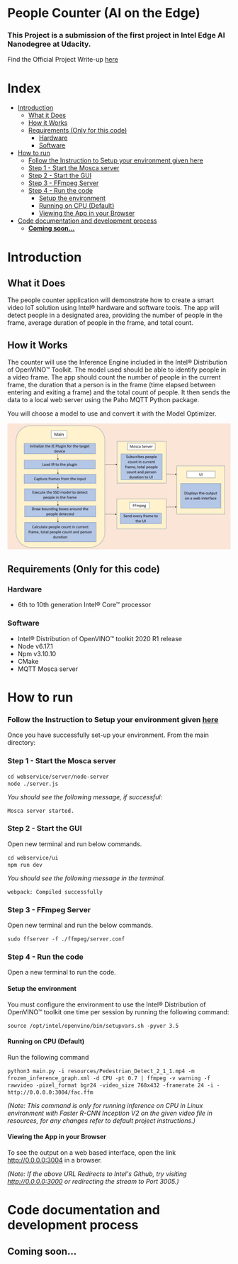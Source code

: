 # People Counter (AI on the Edge)<!-- omit in toc -->

### This Project is a submission of the first project in **Intel Edge AI Nanodegree** at Udacity.<!-- omit in toc -->

Find the Official Project Write-up [here](Writeup.md)

# Index<!-- omit in toc -->

- [Introduction](#introduction)
  - [What it Does](#what-it-does)
  - [How it Works](#how-it-works)
  - [Requirements (Only for this code)](#requirements-only-for-this-code)
    - [Hardware](#hardware)
    - [Software](#software)
- [How to run](#how-to-run)
    - [Follow the Instruction to Setup your environment given here](#follow-the-instruction-to-setup-your-environment-given-here)
    - [Step 1 - Start the Mosca server](#step-1---start-the-mosca-server)
    - [Step 2 - Start the GUI](#step-2---start-the-gui)
    - [Step 3 - FFmpeg Server](#step-3---ffmpeg-server)
    - [Step 4 - Run the code](#step-4---run-the-code)
      - [Setup the environment](#setup-the-environment)
      - [Running on CPU (Default)](#running-on-cpu-default)
      - [Viewing the App in your Browser](#viewing-the-app-in-your-browser)
- [Code documentation and development process](#code-documentation-and-development-process)
  - [**Coming soon...**](#coming-soon)

# Introduction

## What it Does

The people counter application will demonstrate how to create a smart video IoT solution using Intel® hardware and software tools. The app will detect people in a designated area, providing the number of people in the frame, average duration of people in the frame, and total count.

## How it Works

The counter will use the Inference Engine included in the Intel® Distribution of OpenVINO™ Toolkit. The model used should be able to identify people in a video frame. The app should count the number of people in the current frame, the duration that a person is in the frame (time elapsed between entering and exiting a frame) and the total count of people. It then sends the data to a local web server using the Paho MQTT Python package.

You will choose a model to use and convert it with the Model Optimizer.

![architectural diagram](./images/arch_diagram.png)

## Requirements (Only for this code)

### Hardware

* 6th to 10th generation Intel® Core™ processor

### Software

*   Intel® Distribution of OpenVINO™ toolkit 2020 R1 release
*   Node v6.17.1
*   Npm v3.10.10
*   CMake
*   MQTT Mosca server

# How to run

### Follow the Instruction to Setup your environment given [here](Project_Default_Instructions.md/#Setup)
Once you have successfully set-up your environment. From the main directory:

### Step 1 - Start the Mosca server

```
cd webservice/server/node-server
node ./server.js
```

*You should see the following message, if successful:*
```
Mosca server started.
```

### Step 2 - Start the GUI

Open new terminal and run below commands.
```
cd webservice/ui
npm run dev
```

*You should see the following message in the terminal.*
```
webpack: Compiled successfully
```

### Step 3 - FFmpeg Server

Open new terminal and run the below commands.
```
sudo ffserver -f ./ffmpeg/server.conf
```

### Step 4 - Run the code

Open a new terminal to run the code. 

#### Setup the environment

You must configure the environment to use the Intel® Distribution of OpenVINO™ toolkit one time per session by running the following command:
```
source /opt/intel/openvino/bin/setupvars.sh -pyver 3.5
```

#### Running on CPU (Default)

Run the following command

```
python3 main.py -i resources/Pedestrian_Detect_2_1_1.mp4 -m frozen_inference_graph.xml -d CPU -pt 0.7 | ffmpeg -v warning -f rawvideo -pixel_format bgr24 -video_size 768x432 -framerate 24 -i - http://0.0.0.0:3004/fac.ffm
```

*(Note: This command is only for running inference on CPU in Linux environment with Faster R-CNN Inception V2 on the given video file in resources, for any changes refer to default project instructions.)*

#### Viewing the App in your Browser

To see the output on a web based interface, open the link http://0.0.0.0:3004 in a browser.

*(Note: If the above URL Redirects to Intel's Github, try visiting http://0.0.0.0:3000 or redirecting the stream to Port 3005.)*

# Code documentation and development process

## **Coming soon...**